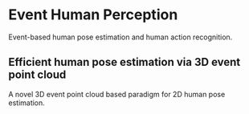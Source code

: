 # Event Human Perception
Event-based human pose estimation and human action recognition.
## Efficient human pose estimation via 3D event point cloud
A novel 3D event point cloud based paradigm for 2D human pose estimation. 


